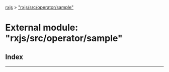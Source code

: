 [rxjs](../README.md) > ["rxjs/src/operator/sample"](../modules/_rxjs_src_operator_sample_.md)

# External module: "rxjs/src/operator/sample"

## Index

---

